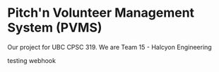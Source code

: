 Pitch'n Volunteer Management System (PVMS)
===================

Our project for UBC CPSC 319.
We are Team 15 - Halcyon Engineering

testing webhook

